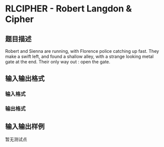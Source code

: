 # RLCIPHER - Robert Langdon &amp; Cipher

## 题目描述

Robert and Sienna are running, with Florence police catching up fast. They make a swift left, and found a shallow alley, with a strange looking metal gate at the end. Their only way out : open the gate.

## 输入输出格式

### 输入格式

### 输出格式

## 输入输出样例

暂无测试点

